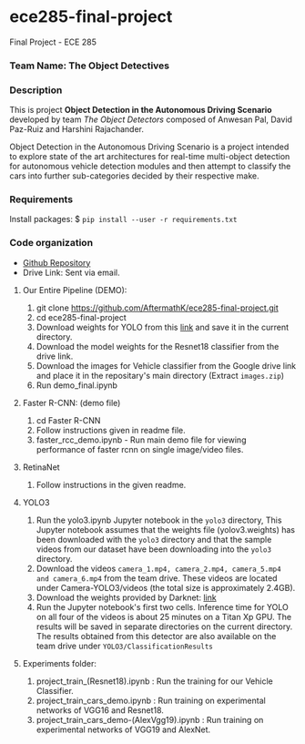 # ece285-final-project
Final Project - ECE 285
### Team Name: The Object Detectives

### Description

This is project **Object Detection in the Autonomous Driving Scenario** developed by team *The Object Detectors* composed of Anwesan Pal, David Paz-Ruiz and Harshini Rajachander.

Object Detection in the Autonomous Driving Scenario is a project intended to explore state of the art architectures for real-time multi-object detection for autonomous vehicle detection modules and then attempt to classify the cars into further sub-categories decided by their respective make.

### Requirements
Install packages:
$ `pip install --user -r requirements.txt`

### Code organization
- [Github Repository](https://github.com/AftermathK/ece285-final-project)
- Drive Link: Sent via email.

1. Our Entire Pipeline (DEMO):
    1. git clone https://github.com/AftermathK/ece285-final-project.git
    2. cd ece285-final-project
    2. Download weights for YOLO from this [link](https://pjreddie.com/media/files/yolov3.weights) and save it in the current directory.
    3. Download the model weights for the Resnet18 classifier from the drive link.
    3. Download the images for Vehicle classifier from the Google drive link and place it in the repositary's main directory (Extract `images.zip`)
    4. Run demo_final.ipynb

2. Faster R-CNN: (demo file)
    1. cd Faster R-CNN
    2. Follow instructions given in readme file.
    3. faster_rcc_demo.ipynb - Run main demo file for viewing performance of faster rcnn on single image/video files.

3. RetinaNet
    1. Follow instructions in the given readme.

4. YOLO3
    1. Run the yolo3.ipynb Jupyter notebook in the `yolo3` directory,  This Jupyter notebook assumes that the weights file (yolov3.weights) has been downloaded with the `yolo3` directory and that the sample videos from our dataset have been downloading into the `yolo3` directory.
    2. Download the videos `camera_1.mp4, camera_2.mp4, camera_5.mp4 and camera_6.mp4` from the team drive. These videos are located under Camera-YOLO3/videos (the total size is approximately 2.4GB).
    3. Download the weights provided by Darknet: [link](https://pjreddie.com/media/files/yolov3.weights)
    4. Run the Jupyter notebook's first two cells. Inference time for YOLO on all four of the videos is about 25 minutes on a Titan Xp GPU. The results will be saved in separate directories on the current directory. The results obtained from this detector are also available on the team drive under `YOLO3/ClassificationResults`


5. Experiments folder:
    1. project_train_(Resnet18).ipynb : Run the training for our Vehicle Classifier.
    2. project_train_cars_demo.ipynb  : Run training on experimental networks of VGG16 and Resnet18.
    3. project_train_cars_demo-(AlexVgg19).ipynb : Run training on experimental networks of VGG19 and AlexNet.

